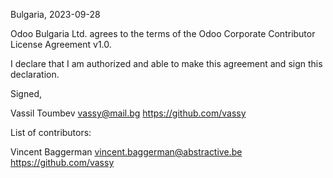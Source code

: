 Bulgaria, 2023-09-28

Odoo Bulgaria Ltd. agrees to the terms of the Odoo Corporate Contributor License Agreement v1.0.

I declare that I am authorized and able to make this agreement and sign this declaration.

Signed,

Vassil Toumbev vassy@mail.bg https://github.com/vassy

List of contributors:

Vincent Baggerman vincent.baggerman@abstractive.be https://github.com/vassy
